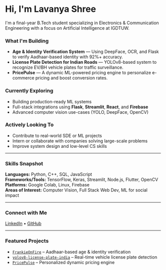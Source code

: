 # Hi, I'm Lavanya Shree

I'm a final-year B.Tech student specializing in Electronics & Communication Engineering with a focus on Artificial Intelligence at IGDTUW.

### What I'm Building
- **Age & Identity Verification System** — Using DeepFace, OCR, and Flask to verify Aadhaar-based identity with 92%+ accuracy.
- **License Plate Detection for Indian Roads** — YOLOv8-based system to recognize EV/BH vehicle plates for traffic surveillance.
- **PricePulse** — A dynamic ML-powered pricing engine to personalize e-commerce pricing and boost conversion rates.

### Currently Exploring
- Building production-ready ML systems
- Full-stack integrations using **Flask**, **Streamlit**, **React**, and **Firebase**
- Advanced computer vision use-cases (YOLO, DeepFace, OpenCV)

### Actively Looking To
- Contribute to real-world SDE or ML projects
- Intern or collaborate with companies solving large-scale problems
- Improve system design and low-level CS skills

---

### Skills Snapshot

**Languages:** Python, C++, SQL, JavaScript  
**Frameworks/Tools:** TensorFlow, Keras, Streamlit, Node.js, Flutter, OpenCV  
**Platforms:** Google Colab, Linux, Firebase  
**Areas of Interest:** Computer Vision, Full Stack Web Dev, ML for social impact

---

### Connect with Me
[LinkedIn]([https://www.linkedin.com/in/lavanya-shree-400942257/) • [GitHub](https://github.com/lavanyashree2805)

---

### Featured Projects
- [`FrankieOnFire`](https://github.com/lavanyashree2805/FrankieOnFire) – Aadhaar-based age & identity verification  
- [`yolov8-license-plate-india`](https://github.com/lavanyashree2805/yolov8-license-plate-india) – Real-time vehicle license plate detection  
- [`PricePulse`](https://github.com/lavanyashree2805/PricePulse) – Personalized dynamic pricing engine  

